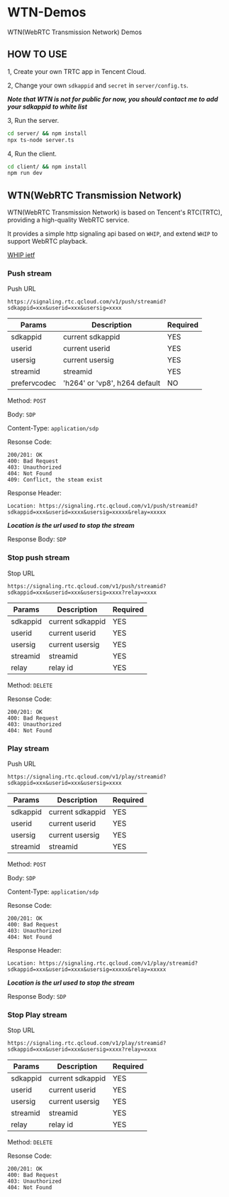 # WTN-Demos
WTN(WebRTC Transmission Network) Demos






## HOW TO USE



1, Create your own TRTC app in Tencent Cloud.

2, Change your own `sdkappid` and `secret` in `server/config.ts`.

***Note that WTN is not for public for now, you should contact me to add your sdkappid to white list***

3, Run the server.

```bash
cd server/ && npm install 
npx ts-node server.ts
```

4, Run the client.

```bash
cd client/ && npm install
npm run dev
```


## WTN(WebRTC Transmission Network)


WTN(WebRTC Transmission Network) is based on Tencent's RTC(TRTC), providing a high-quality WebRTC service.

It provides a simple http signaling api based on `WHIP`,  and extend `WHIP` to support WebRTC playback.


[WHIP ietf](https://datatracker.ietf.org/doc/html/draft-ietf-wish-whip-02)


### Push stream 

Push URL

`https://signaling.rtc.qcloud.com/v1/push/streamid?sdkappid=xxx&userid=xxx&usersig=xxxx`


|  Params           |     Description      |    Required       |
| ----------------- | -------------------- |  --------------   |
| sdkappid          |   current sdkappid   |    YES            |
| userid            |   current userid     |    YES            |
| usersig           |   current usersig    |    YES            |
| streamid          |   streamid           |    YES            |
| prefervcodec      |   'h264' or 'vp8', h264 default  |    NO   |


Method: `POST`

Body: `SDP`

Content-Type: `application/sdp`

Resonse Code:

```
200/201: OK
400: Bad Request
403: Unauthorized
404: Not Found
409: Conflict, the steam exist
```

Response Header:

`Location: https://signaling.rtc.qcloud.com/v1/push/streamid?sdkappid=xxx&userid=xxxx&usersig=xxxxx&relay=xxxxx`  

***Location is the url used to stop the stream***

Response Body: `SDP`




### Stop push stream 

Stop URL

`https://signaling.rtc.qcloud.com/v1/push/streamid?sdkappid=xxx&userid=xxx&usersig=xxxx?relay=xxxx`


|  Params           |     Description      |    Required       |
| ----------------- | -------------------- |  --------------   |
| sdkappid          |   current sdkappid   |    YES            |
| userid            |   current userid     |    YES            |
| usersig           |   current usersig    |    YES            |
| streamid          |   streamid           |    YES            |
| relay             |   relay id           |    YES            |


Method: `DELETE`

Resonse Code:

```
200/201: OK
400: Bad Request
403: Unauthorized
404: Not Found
```



### Play stream 

Push URL

`https://signaling.rtc.qcloud.com/v1/play/streamid?sdkappid=xxx&userid=xxx&usersig=xxxx`


|  Params           |     Description      |    Required       |
| ----------------- | -------------------- |  --------------   |
| sdkappid          |   current sdkappid   |    YES            |
| userid            |   current userid     |    YES            |
| usersig           |   current usersig    |    YES            |
| streamid          |   streamid           |    YES            |

Method: `POST`

Body: `SDP`

Content-Type: `application/sdp`

Resonse Code:

```
200/201: OK
400: Bad Request
403: Unauthorized
404: Not Found
```

Response Header:

`Location: https://signaling.rtc.qcloud.com/v1/play/streamid?sdkappid=xxx&userid=xxxx&usersig=xxxxx&relay=xxxxx`  

***Location is the url used to stop the stream***

Response Body: `SDP`


### Stop Play stream 

Stop URL

`https://signaling.rtc.qcloud.com/v1/play/streamid?sdkappid=xxx&userid=xxx&usersig=xxxx?relay=xxxx`


|  Params           |     Description      |    Required       |
| ----------------- | -------------------- |  --------------   |
| sdkappid          |   current sdkappid   |    YES            |
| userid            |   current userid     |    YES            |
| usersig           |   current usersig    |    YES            |
| streamid          |   streamid           |    YES            |
| relay             |   relay id           |    YES            |


Method: `DELETE`

Resonse Code:

```
200/201: OK
400: Bad Request
403: Unauthorized
404: Not Found
```

